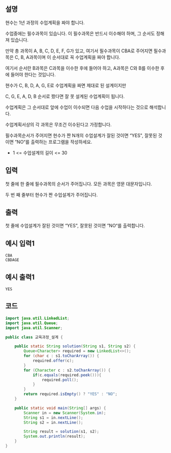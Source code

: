 ## 설명
현수는 1년 과정의 수업계획을 짜야 합니다.

수업중에는 필수과목이 있습니다. 이 필수과목은 반드시 이수해야 하며, 그 순서도 정해져 있습니다.

만약 총 과목이 A, B, C, D, E, F, G가 있고, 여기서 필수과목이 CBA로 주어지면 필수과목은 C, B, A과목이며 이 순서대로 꼭 수업계획을 짜야 합니다.

여기서 순서란 B과목은 C과목을 이수한 후에 들어야 하고, A과목은 C와 B를 이수한 후에 들어야 한다는 것입니다.

현수가 C, B, D, A, G, E로 수업계획을 짜면 제대로 된 설계이지만

C, G, E, A, D, B 순서로 짰다면 잘 못 설계된 수업계획이 됩니다.

수업계획은 그 순서대로 앞에 수업이 이수되면 다음 수업을 시작하다는 것으로 해석합니다.

수업계획서상의 각 과목은 무조건 이수된다고 가정합니다.

필수과목순서가 주어지면 현수가 짠 N개의 수업설계가 잘된 것이면 “YES", 잘못된 것이면 ”NO“를 출력하는 프로그램을 작성하세요.


* 1 <= 수업설계의 길이 <= 30

## 입력
첫 줄에 한 줄에 필수과목의 순서가 주어집니다. 모든 과목은 영문 대문자입니다.

두 번 째 줄부터 현수가 짠 수업설계가 주어집니다.

## 출력
첫 줄에 수업설계가 잘된 것이면 “YES", 잘못된 것이면 ”NO“를 출력합니다.

## 예시 입력1
```
CBA
CBDAGE
```

## 예시 출력1
```
YES
```

## 코드
```java
import java.util.LinkedList;
import java.util.Queue;
import java.util.Scanner;

public class 교육과정_설계 {

    public static String solution(String s1, String s2) {
        Queue<Character> required = new LinkedList<>();
        for (char c : s1.toCharArray()) {
            required.offer(c);
        }
        for (Character c : s2.toCharArray()) {
            if(c.equals(required.peek())){
                required.poll();
            }
        }
        return required.isEmpty() ? "YES" : "NO";
    }

    public static void main(String[] args) {
        Scanner in = new Scanner(System.in);
        String s1 = in.nextLine();
        String s2 = in.nextLine();

        String result = solution(s1, s2);
        System.out.println(result);
    }
}
```